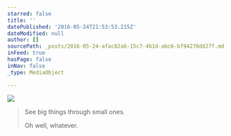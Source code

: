 ```yaml
---
starred: false
title: ''
datePublished: '2016-05-24T21:53:53.215Z'
dateModified: null
author: []
sourcePath: _posts/2016-05-24-afac82a6-15c7-4b1d-abc6-bf94278dd27f.md
inFeed: true
hasPage: false
inNav: false
_type: MediaObject

---
```

![](https://the-grid-user-content.s3-us-west-2.amazonaws.com/a46701f1-9e8f-429a-ab5d-d7dbd3bebb0b.jpg)

> See big things through small ones.
> 
> Oh well, whatever.